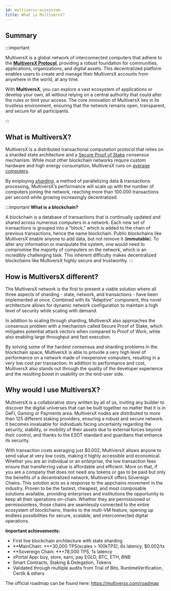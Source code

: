 ```yaml
---
id: multiversx-ecosystem
title: What is MultiversX?
---
```


[comment]: # (mx-abstract)

## **Summary**

:::important

MultiversX is a global network of interconnected computers that adhere to the [**MultiversX Protocol**](https://github.com/multiversx/mx-chain-go), providing a robust foundation for communities, applications, organizations, and digital assets. This decentralized platform enables users to create and manage their MultiversX accounts from anywhere in the world, at any time. 

With **MultiversX**, you can explore a vast ecosystem of applications or develop your own, all without relying on a central authority that could alter the rules or limit your access. The core innovation of MultiversX lies in its trustless environment, ensuring that the network remains open, transparent, and secure for all participants.

:::

[comment]: # (mx-context-auto)

## **What is MultiversX?**

MultiversX is a distributed transactional computation protocol that relies on a sharded state architecture and a [Secure Proof of Stake](/docs/learn/consensus.md) consensus mechanism. While most other blockchain networks require custom hardware and high energy consumption, MultiversX runs on [average computers](/docs/validators/system-requirements.md).

By employing [_sharding_](/docs/lea), a method of parallelizing data & transactions processing, MultiversX’s performance will scale up with the number of computers joining the network, reaching more than 100.000 transactions per second while growing increasingly decentralized.

:::important
**What is a blockchain?**

A blockchain is a database of transactions that is continually updated and shared across numerous computers in a network. Each new set of transactions is grouped into a "block," which is added to the chain of previous transactions, hence the name blockchain. Public blockchains like MultiversX enable anyone to add data, but not remove it (**immutable**). To alter any information or manipulate the system, one would need to compromise the majority of computers on the network, which is an incredibly challenging task. This inherent difficulty makes decentralized blockchains like MultiversX highly secure and trustworthy.
:::

[comment]: # (mx-context-auto)

## **How is MultiversX different?**

The MultiversX network is the first to present a viable solution where all three aspects of sharding - state, network, and transactions - have been implemented at once. Combined with its “Adaptive” component, this novel architecture allows for dynamic network configuration to maintain a high level of security while scaling with demand.

In addition to scaling through sharding, MultiversX also approaches the consensus problem with a mechanism called Secure Proof of Stake, which mitigates potential attack vectors when compared to Proof of Work, while also enabling large throughput and fast execution.

By solving some of the hardest consensus and sharding problems in the blockchain space, MultiversX is able to provide a very high level of performance on a network made of inexpensive computers, resulting in a very low cost per transaction. In addition to performance and cost, MultiversX also stands out through the quality of the developer experience and the resulting boost in usability on the end-user side.

[comment]: # (mx-context-auto)

## **Why would I use MultiversX?**

MultiversX is a collaborative story written by all of us, inviting any builder to discover the digital universes that can be built together no matter that it is in DeFi, Gaming or Payments area. MultiversX nodes are distributed to more than 125 different staking providers, ensuring a robust and secure network. It becomes invaluable for individuals facing uncertainty regarding the security, stability, or mobility of their assets due to external forces beyond their control, and thanks to the ESDT standard and guardians that enhance its security.

With transaction costs averaging just $0.002, MultiversX allows anyone to send value at very low costs, making it highly accessible and economical. Whether you are an individual or an enterprise, the low transaction fees ensure that transferring value is affordable and efficient. More on that, if you are a company that does not need any tokens or gas to be paid but only the benefits of a decentralized network, MultiversX offers Sovereign Chains. This solution acts as a response to the appchains movement in the industry. Proven to be the fastest, cheapest, and most composable solutions available, providing enterprises and institutions the opportunity to keep all their operations on-chain. Whether they are permissioned or permissionless, those chains are seamlessly connected to the entire ecosystem of blockchains, thanks to the multi-VM feature, opening up endless possibilities for secure, scalable, and interconnected digital operations.

**Important achievements:**

- First live blockchain architecture with state sharding
- **MainChain: **+30,000 TPS(scales > 100kTPS), 6s latency, $0.002/tx
- **Sovereign Chain: **+78,000 TPS, 1s latency
- xPortal App: buy, store, earn, pay EGLD, BTC, ETH, BNB
- Smart Contracts, Staking & Delegation, Tokens
- Validated through multiple audits from Trial of Bits, RuntimeVerification, Certik & others

The official roadmap can be found here: https://multiversx.com/roadmap
